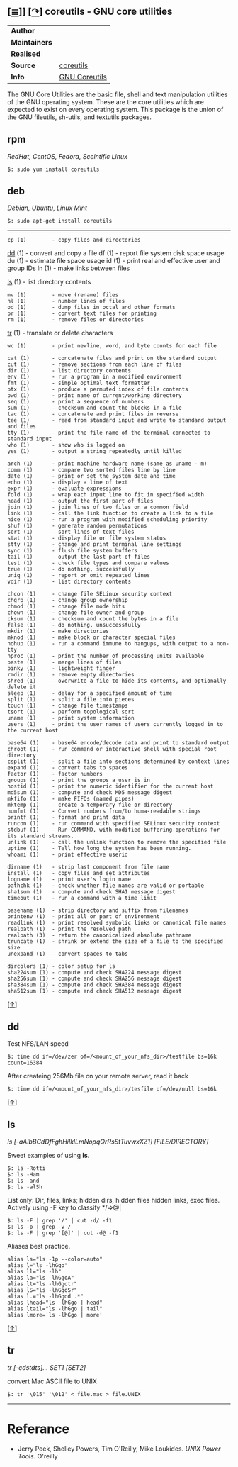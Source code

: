 <!--
File          : gnu-core-utilities.md
Created       : Wed 14 Oct 2015 23:07:41
Last Modified : Thu Apr 21 2016 00:00:17 sharlatan
Maintainer    : sharlatan
-->

[[≣](../README.md#Index "Index")]]
[[↷](https://www.gnu.org/software/coreutils/coreutils.html)]
coreutils - GNU core utilities
------------------------------
|     |     |
| --- | --- |
| __Author__ | |
| __Maintainers__ | |
| __Realised__ | |
| __Source__ | [coreutils](https://github.com/coreutils/coreutils) |
| __Info__ | [GNU Coreutils](http://www.gnu.org/software/coreutils/manual/coreutils.html) |

The GNU Core Utilities are the basic file, shell and text manipulation
utilities of the GNU operating system.  These are the core utilities which are
expected to exist on every operating system.
This package is the union of the GNU fileutils, sh-utils, and textutils packages.

## rpm ##
_RedHat, CentOS, Fedora, Sceintific Linux_

    $: sudo yum install coreutils

## deb ##
_Debian, Ubuntu, Linux Mint_

    $: sudo apt-get install coreutils

---

    cp (1)        - copy files and directories
[dd](gnu-core-utilities.md#dd) (1)  - convert and copy a file
    df (1)        - report file system disk space usage
    du (1)        - estimate file space usage
    id (1)        - print real and effective user and group IDs
    ln (1)        - make links between files

[ls](gnu-core-utilities.md#ls) (1) - list directory contents

    mv (1)        - move (rename) files
    nl (1)        - number lines of files
    od (1)        - dump files in octal and other formats
    pr (1)        - convert text files for printing
    rm (1)        - remove files or directories

[tr](gnu-core-utilities.md#tr) (1) - translate or delete characters

    wc (1)        - print newline, word, and byte counts for each file

    cat (1)       - concatenate files and print on the standard output
    cut (1)       - remove sections from each line of files
    dir (1)       - list directory contents
    env (1)       - run a program in a modified environment
    fmt (1)       - simple optimal text formatter
    ptx (1)       - produce a permuted index of file contents
    pwd (1)       - print name of current/working directory
    seq (1)       - print a sequence of numbers
    sum (1)       - checksum and count the blocks in a file
    tac (1)       - concatenate and print files in reverse
    tee (1)       - read from standard input and write to standard output and files
    tty (1)       - print the file name of the terminal connected to standard input
    who (1)       - show who is logged on
    yes (1)       - output a string repeatedly until killed

    arch (1)      - print machine hardware name (same as uname - m)
    comm (1)      - compare two sorted files line by line
    date (1)      - print or set the system date and time
    echo (1)      - display a line of text
    expr (1)      - evaluate expressions
    fold (1)      - wrap each input line to fit in specified width
    head (1)      - output the first part of files
    join (1)      - join lines of two files on a common field
    link (1)      - call the link function to create a link to a file
    nice (1)      - run a program with modified scheduling priority
    shuf (1)      - generate random permutations
    sort (1)      - sort lines of text files
    stat (1)      - display file or file system status
    stty (1)      - change and print terminal line settings
    sync (1)      - flush file system buffers
    tail (1)      - output the last part of files
    test (1)      - check file types and compare values
    true (1)      - do nothing, successfully
    uniq (1)      - report or omit repeated lines
    vdir (1)      - list directory contents

    chcon (1)     - change file SELinux security context
    chgrp (1)     - change group ownership
    chmod (1)     - change file mode bits
    chown (1)     - change file owner and group
    cksum (1)     - checksum and count the bytes in a file
    false (1)     - do nothing, unsuccessfully
    mkdir (1)     - make directories
    mknod (1)     - make block or character special files
    nohup (1)     - run a command immune to hangups, with output to a non-tty
    nproc (1)     - print the number of processing units available
    paste (1)     - merge lines of files
    pinky (1)     - lightweight finger
    rmdir (1)     - remove empty directories
    shred (1)     - overwrite a file to hide its contents, and optionally delete it
    sleep (1)     - delay for a specified amount of time
    split (1)     - split a file into pieces
    touch (1)     - change file timestamps
    tsort (1)     - perform topological sort
    uname (1)     - print system information
    users (1)     - print the user names of users currently logged in to the current host

    base64 (1)    - base64 encode/decode data and print to standard output
    chroot (1)    - run command or interactive shell with special root directory
    csplit (1)    - split a file into sections determined by context lines
    expand (1)    - convert tabs to spaces
    factor (1)    - factor numbers
    groups (1)    - print the groups a user is in
    hostid (1)    - print the numeric identifier for the current host
    md5sum (1)    - compute and check MD5 message digest
    mkfifo (1)    - make FIFOs (named pipes)
    mktemp (1)    - create a temporary file or directory
    numfmt (1)    - Convert numbers from/to huma-readable strings
    printf (1)    - format and print data
    runcon (1)    - run command with specified SELinux security context
    stdbuf (1)    - Run COMMAND, with modified buffering operations for its standard streams.
    unlink (1)    - call the unlink function to remove the specified file
    uptime (1)    - Tell how long the system has been running.
    whoami (1)    - print effective userid

    dirname (1)   - strip last component from file name
    install (1)   - copy files and set attributes
    logname (1)   - print user's login name
    pathchk (1)   - check whether file names are valid or portable
    sha1sum (1)   - compute and check SHA1 message digest
    timeout (1)   - run a command with a time limit

    basename (1)  - strip directory and suffix from filenames
    printenv (1)  - print all or part of environment
    readlink (1)  - print resolved symbolic links or canonical file names
    realpath (1)  - print the resolved path
    realpath (3)  - return the canonicalized absolute pathname
    truncate (1)  - shrink or extend the size of a file to the specified size
    unexpand (1)  - convert spaces to tabs

    dircolors (1) - color setup for ls
    sha224sum (1) - compute and check SHA224 message digest
    sha256sum (1) - compute and check SHA256 message digest
    sha384sum (1) - compute and check SHA384 message digest
    sha512sum (1) - compute and check SHA512 message digest

[[↑](#top)]
## dd ##

Test NFS/LAN speed

    $: time dd if=/dev/zer of=/<mount_of_your_nfs_dir>/testfile bs=16k count=16384

After createing 256Mb file on your remote server, read it back

    $: time dd if=/<mount_of_your_nfs_dir>/tesfile of=/dev/null bs=16k

[[↑](#top)]
## ls ##
_ls [-aAlbBCdDfFghHiIklLmNopqQrRsStTuvwxXZ1] [FILE/DIRECTORY]_

Sweet examples of using __ls__.

    $: ls -Rotti
    $: ls -Ham
    $: ls -and
    $: ls -alSh

List only: Dir, files, links; hidden dirs, hidden files hidden links, exec
files. Actively
using -F key to classify  */=>@|

    $: ls -F | grep '/' | cut -d/ -f1
    $: ls -p | grep -v /
    $: ls -F | grep '[@]' | cut -d@ -f1

Aliases best practice.

    alias ls="ls -1p --color=auto"
    alias l="ls -lhGgo"
    alias ll="ls -lh"
    alias la="ls -lhGgoA"
    alias lt="ls -lhGgotr"
    alias lS="ls -lhGgoSr"
    alias l.="ls -lhGgod .*"
    alias lhead="ls -lhGgo | head"
    alias ltail="ls -lhGgo | tail"
    alias lmore='ls -lhGgo | more'


[[↑](#top)]
## tr ##
_tr [-cdstdts]... SET1 [SET2]_

convert Mac ASCII file to UNIX

    $: tr '\015' '\012' < file.mac > file.UNIX

***
# Referance

- Jerry Peek, Shelley Powers, Tim O'Reilly, Mike Loukides. *UNIX Power Tools*. O'reilly
